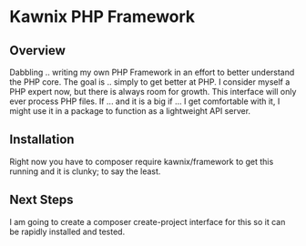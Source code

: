 # Kawnix PHP Framework
## Overview
Dabbling .. writing my own PHP Framework in an effort to better understand the PHP core. The goal is .. simply to get better at PHP. I consider myself a PHP expert now, but there is always room for growth. This interface will only ever process PHP files. If ... and it is a big if ... I get comfortable with it, I might use it in a package to function as a lightweight API server.

## Installation
Right now you have to composer require kawnix/framework to get this running and it is clunky; to say the least.

## Next Steps
I am going to create a composer create-project interface for this so it can be rapidly installed and tested.
